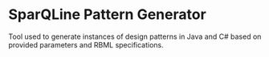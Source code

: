 # SparQLine Pattern Generator
Tool used to generate instances of design patterns in Java and C# based on provided parameters and RBML specifications.
